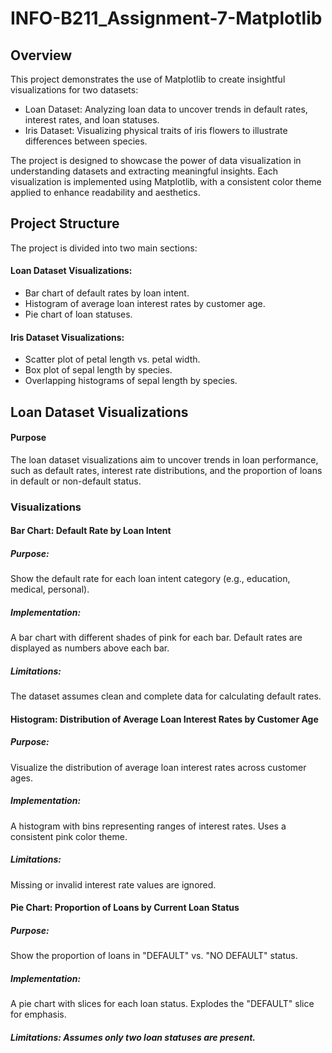 # INFO-B211_Assignment-7-Matplotlib

## Overview
This project demonstrates the use of Matplotlib to create insightful visualizations for two datasets:
- Loan Dataset: Analyzing loan data to uncover trends in default rates, interest rates, and loan statuses.
- Iris Dataset: Visualizing physical traits of iris flowers to illustrate differences between species.

The project is designed to showcase the power of data visualization in understanding datasets and extracting meaningful insights. Each visualization is implemented using Matplotlib, with a consistent color theme applied to enhance readability and aesthetics.

## Project Structure
The project is divided into two main sections:

#### Loan Dataset Visualizations:

- Bar chart of default rates by loan intent.
- Histogram of average loan interest rates by customer age.
- Pie chart of loan statuses.

#### Iris Dataset Visualizations:

- Scatter plot of petal length vs. petal width.
- Box plot of sepal length by species.
- Overlapping histograms of sepal length by species.

## Loan Dataset Visualizations
#### Purpose
The loan dataset visualizations aim to uncover trends in loan performance, such as default rates, interest rate distributions, and the proportion of loans in default or non-default status.

### Visualizations
#### Bar Chart: Default Rate by Loan Intent

##### Purpose: 
Show the default rate for each loan intent category (e.g., education, medical, personal).
##### Implementation:
A bar chart with different shades of pink for each bar.
Default rates are displayed as numbers above each bar.
##### Limitations: 
The dataset assumes clean and complete data for calculating default rates.

#### Histogram: Distribution of Average Loan Interest Rates by Customer Age

##### Purpose: 
Visualize the distribution of average loan interest rates across customer ages.
##### Implementation:
A histogram with bins representing ranges of interest rates.
Uses a consistent pink color theme.
##### Limitations:
Missing or invalid interest rate values are ignored.

#### Pie Chart: Proportion of Loans by Current Loan Status

##### Purpose: 
Show the proportion of loans in "DEFAULT" vs. "NO DEFAULT" status.
##### Implementation:
A pie chart with slices for each loan status.
Explodes the "DEFAULT" slice for emphasis.
##### Limitations: Assumes only two loan statuses are present.
